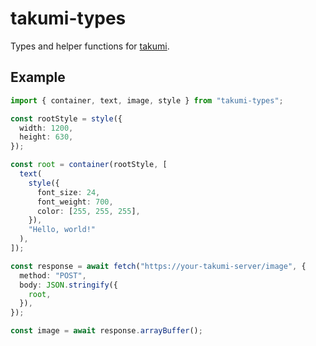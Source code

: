 # takumi-types

Types and helper functions for [takumi](https://github.com/kane50613/takumi).

## Example

```ts
import { container, text, image, style } from "takumi-types";

const rootStyle = style({
  width: 1200,
  height: 630,
});

const root = container(rootStyle, [
  text(
    style({
      font_size: 24,
      font_weight: 700,
      color: [255, 255, 255],
    }),
    "Hello, world!"
  ),
]);

const response = await fetch("https://your-takumi-server/image", {
  method: "POST",
  body: JSON.stringify({
    root,
  }),
});

const image = await response.arrayBuffer();
```

